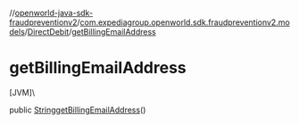 //[openworld-java-sdk-fraudpreventionv2](../../../index.md)/[com.expediagroup.openworld.sdk.fraudpreventionv2.models](../index.md)/[DirectDebit](index.md)/[getBillingEmailAddress](get-billing-email-address.md)

# getBillingEmailAddress

[JVM]\

public [String](https://docs.oracle.com/javase/8/docs/api/java/lang/String.html)[getBillingEmailAddress](get-billing-email-address.md)()
